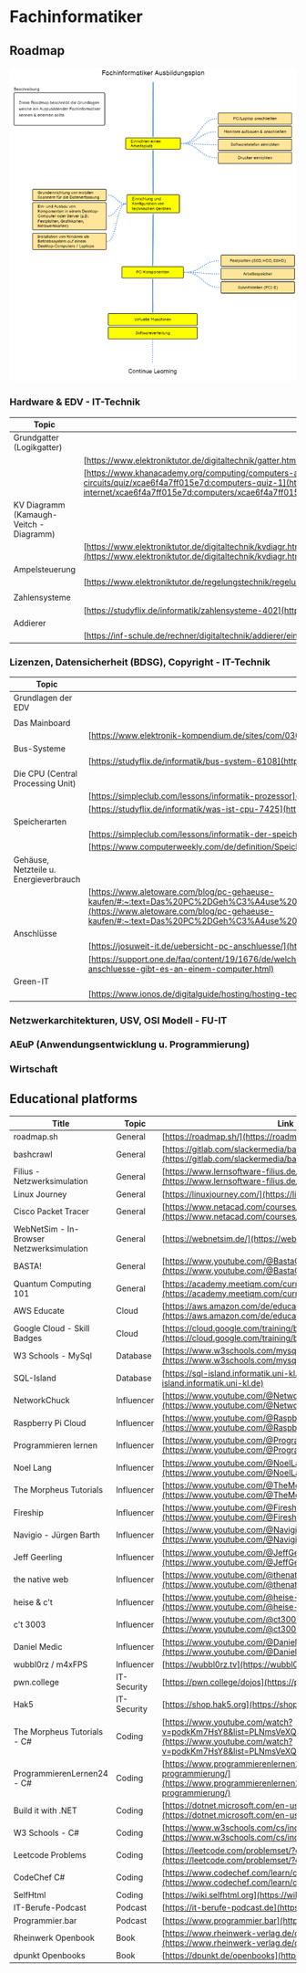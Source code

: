 # Fachinformatiker

## Roadmap

[![Fachinformatiker-Roadmap](roadmap_image.png)](https://roadmap.sh/r/fachinformatiker)

### Hardware & EDV - IT-Technik

| Topic                                   | Link                                                                                                                                                                                                                                                                                                                                                       |
| --------------------------------------- | ---------------------------------------------------------------------------------------------------------------------------------------------------------------------------------------------------------------------------------------------------------------------------------------------------------------------------------------------------------- |
| Grundgatter (Logikgatter)               |                                                                                                                                                                                                                                                                                                                                                            |
|                                         | [https://www.elektroniktutor.de/digitaltechnik/gatter.html](https://www.elektroniktutor.de/digitaltechnik/gatter.html)                                                                                                                                                                                                                                     |
|                                         | [https://www.khanacademy.org/computing/computers-and-internet/xcae6f4a7ff015e7d:computers/xcae6f4a7ff015e7d:logic-gates-and-circuits/quiz/xcae6f4a7ff015e7d:computers-quiz-1](https://www.khanacademy.org/computing/computers-and-internet/xcae6f4a7ff015e7d:computers/xcae6f4a7ff015e7d:logic-gates-and-circuits/quiz/xcae6f4a7ff015e7d:computers-quiz-1) |
| KV Diagramm (Kamaugh-Veitch - Diagramm) |                                                                                                                                                                                                                                                                                                                                                            |
|                                         | [https://www.elektroniktutor.de/digitaltechnik/kvdiagr.html#:~:text=Ein%20KV%2DDiagramm%20ist%20eine,ergeben%20sich%20bereits%20minimierte%20Funktionsgleichungen](https://www.elektroniktutor.de/digitaltechnik/kvdiagr.html#:~:text=Ein%20KV%2DDiagramm%20ist%20eine,ergeben%20sich%20bereits%20minimierte%20Funktionsgleichungen).                      |
| Ampelsteuerung                          |                                                                                                                                                                                                                                                                                                                                                            |
|                                         | [https://www.elektroniktutor.de/regelungstechnik/regelung.html](https://www.elektroniktutor.de/regelungstechnik/regelung.html)                                                                                                                                                                                                                             |
|                                         |                                                                                                                                                                                                                                                                                                                                                            |
| Zahlensysteme                           |                                                                                                                                                                                                                                                                                                                                                            |
|                                         | [https://studyflix.de/informatik/zahlensysteme-402](https://studyflix.de/informatik/zahlensysteme-402)                                                                                                                                                                                                                                                     |
| Addierer                                |                                                                                                                                                                                                                                                                                                                                                            |
|                                         | [https://inf-schule.de/rechner/digitaltechnik/addierer/einstieg](https://inf-schule.de/rechner/digitaltechnik/addierer/einstieg)                                                                                                                                                                                                                           |

### Lizenzen, Datensicherheit (BDSG), Copyright - IT-Technik

| Topic                                  | Link                                                                                                                                                                                                                                                                                                                                                                                          |
| -------------------------------------- | --------------------------------------------------------------------------------------------------------------------------------------------------------------------------------------------------------------------------------------------------------------------------------------------------------------------------------------------------------------------------------------------- |
| Grundlagen der EDV                     |                                                                                                                                                                                                                                                                                                                                                                                               |
|                                        |                                                                                                                                                                                                                                                                                                                                                                                               |
| Das Mainboard                          |                                                                                                                                                                                                                                                                                                                                                                                               |
|                                        | [https://www.elektronik-kompendium.de/sites/com/0309231.htm](https://www.elektronik-kompendium.de/sites/com/0309231.htm)                                                                                                                                                                                                                                                                      |
| Bus-Systeme                            |                                                                                                                                                                                                                                                                                                                                                                                               |
|                                        | [https://studyflix.de/informatik/bus-system-6108](https://studyflix.de/informatik/bus-system-6108)                                                                                                                                                                                                                                                                                            |
| Die CPU (Central Processing Unit)      |                                                                                                                                                                                                                                                                                                                                                                                               |
|                                        | [https://simpleclub.com/lessons/informatik-prozessor](https://simpleclub.com/lessons/informatik-prozessor)                                                                                                                                                                                                                                                                                    |
|                                        | [https://studyflix.de/informatik/was-ist-cpu-7425](https://studyflix.de/informatik/was-ist-cpu-7425)                                                                                                                                                                                                                                                                                          |
| Speicherarten                          |                                                                                                                                                                                                                                                                                                                                                                                               |
|                                        | [https://simpleclub.com/lessons/informatik-der-speicher](https://simpleclub.com/lessons/informatik-der-speicher)                                                                                                                                                                                                                                                                              |
|                                        | [https://www.computerweekly.com/de/definition/Speichermedien](https://www.computerweekly.com/de/definition/Speichermedien)                                                                                                                                                                                                                                                                    |
| Gehäuse, Netzteile u. Energieverbrauch |                                                                                                                                                                                                                                                                                                                                                                                               |
|                                        | [https://www.aletoware.com/blog/pc-gehaeuse-kaufen/#:~:text=Das%20PC%2DGeh%C3%A4use%20%C3%BCbernimmt%20vielf%C3%A4ltige,durch%20St%C3%B6%C3%9Fe%2C%20St%C3%BCrze%20und%20Ersch%C3%BCtterungen](https://www.aletoware.com/blog/pc-gehaeuse-kaufen/#:~:text=Das%20PC%2DGeh%C3%A4use%20%C3%BCbernimmt%20vielf%C3%A4ltige,durch%20St%C3%B6%C3%9Fe%2C%20St%C3%BCrze%20und%20Ersch%C3%BCtterungen). |
| Anschlüsse                             |                                                                                                                                                                                                                                                                                                                                                                                               |
|                                        | [https://josuweit-it.de/uebersicht-pc-anschluesse/](https://josuweit-it.de/uebersicht-pc-anschluesse/)                                                                                                                                                                                                                                                                                        |
|                                        | [https://support.one.de/faq/content/19/1676/de/welche-externen-anschluesse-gibt-es-an-einem-computer.html](https://support.one.de/faq/content/19/1676/de/welche-externen-anschluesse-gibt-es-an-einem-computer.html)                                                                                                                                                                          |
| Green-IT                               |                                                                                                                                                                                                                                                                                                                                                                                               |
|                                        | [https://www.ionos.de/digitalguide/hosting/hosting-technik/green-it/](https://www.ionos.de/digitalguide/hosting/hosting-technik/green-it/)                                                                                                                                                                                                                                                    |

### Netzwerkarchitekturen, USV, OSI Modell - FU-IT

### AEuP (Anwendungsentwicklung u. Programmierung)

### Wirtschaft

## Educational platforms

| Title                                     | Topic       | Link                                                                                                                                                                       |
| ----------------------------------------- | ----------- | -------------------------------------------------------------------------------------------------------------------------------------------------------------------------- |
| roadmap.sh                                | General     | [https://roadmap.sh/](https://roadmap.sh/)                                                                                                                                 |
| bashcrawl                                 | General     | [https://gitlab.com/slackermedia/bashcrawl](https://gitlab.com/slackermedia/bashcrawl)                                                                                     |
| Filius - Netzwerksimulation               | General     | [https://www.lernsoftware-filius.de/Herunterladen](https://www.lernsoftware-filius.de/Herunterladen)                                                                       |
| Linux Journey                             | General     | [https://linuxjourney.com/](https://linuxjourney.com/)                                                                                                                     |
| Cisco Packet Tracer                       | General     | [https://www.netacad.com/courses/packet-tracer](https://www.netacad.com/courses/packet-tracer)                                                                             |
| WebNetSim - In-Browser Netzwerksimulation | General     | [https://webnetsim.de/](https://webnetsim.de/)                                                                                                                             |
| BASTA!                                    | General     | [https://www.youtube.com/@BastaConference](https://www.youtube.com/@BastaConference)                                                                                       |
| Quantum Computing 101                     | General     | [https://academy.meetiqm.com/curriculum](https://academy.meetiqm.com/curriculum)                                                                                           |
| AWS Educate                               | Cloud       | [https://aws.amazon.com/de/education/awseducate/](https://aws.amazon.com/de/education/awseducate/)                                                                         |
| Google Cloud - Skill Badges               | Cloud       | [https://cloud.google.com/training/badges?hl=de](https://cloud.google.com/training/badges?hl=de)                                                                           |
| W3 Schools - MySql                        | Database    | [https://www.w3schools.com/mysql/](https://www.w3schools.com/mysql/)                                                                                                       |
| SQL-Island                                | Database    | [https://sql-island.informatik.uni-kl.de](https://sql-island.informatik.uni-kl.de)                                                                                         |
| NetworkChuck                              | Influencer  | [https://www.youtube.com/@NetworkChuck](https://www.youtube.com/@NetworkChuck)                                                                                             |
| Raspberry Pi Cloud                        | Influencer  | [https://www.youtube.com/@RaspberryPiCloud](https://www.youtube.com/@RaspberryPiCloud)                                                                                     |
| Programmieren lernen                      | Influencer  | [https://www.youtube.com/@Programmierenlernen](https://www.youtube.com/@Programmierenlernen)                                                                               |
| Noel Lang                                 | Influencer  | [https://www.youtube.com/@NoelLang](https://www.youtube.com/@NoelLang)                                                                                                     |
| The Morpheus Tutorials                    | Influencer  | [https://www.youtube.com/@TheMorpheusTutorials](https://www.youtube.com/@TheMorpheusTutorials)                                                                             |
| Fireship                                  | Influencer  | [https://www.youtube.com/@Fireship](https://www.youtube.com/@Fireship)                                                                                                     |
| Navigio - Jürgen Barth                    | Influencer  | [https://www.youtube.com/@Navigio1](https://www.youtube.com/@Navigio1)                                                                                                     |
| Jeff Geerling                             | Influencer  | [https://www.youtube.com/@JeffGeerling](https://www.youtube.com/@JeffGeerling)                                                                                             |
| the native web                            | Influencer  | [https://www.youtube.com/@thenativeweb](https://www.youtube.com/@thenativeweb)                                                                                             |
| heise & c't                               | Influencer  | [https://www.youtube.com/@heise-ct](https://www.youtube.com/@heise-ct)                                                                                                     |
| c't 3003                                  | Influencer  | [https://www.youtube.com/@ct3003](https://www.youtube.com/@ct3003)                                                                                                         |
| Daniel Medic                              | Influencer  | [https://www.youtube.com/@DanielMedic](https://www.youtube.com/@DanielMedic)                                                                                               |
| wubbl0rz / m4xFPS                         | Influencer  | [https://wubbl0rz.tv](https://wubbl0rz.tv)                                                                                                                                 |
| pwn.college                               | IT-Security | [https://pwn.college/dojos](https://pwn.college/dojos)                                                                                                                     |
| Hak5                                      | IT-Security | [https://shop.hak5.org](https://shop.hak5.org)                                                                                                                             |
| The Morpheus Tutorials - C#               | Coding      | [https://www.youtube.com/watch?v=podkKm7HsY8&list=PLNmsVeXQZj7rlNexPh8wjI2DyABX8It7U](https://www.youtube.com/watch?v=podkKm7HsY8&list=PLNmsVeXQZj7rlNexPh8wjI2DyABX8It7U) |
| ProgrammierenLernen24 - C#                | Coding      | [https://www.programmierenlernen24.de/csharp-erste-schritte-programmierung/](https://www.programmierenlernen24.de/csharp-erste-schritte-programmierung/)                   |
| Build it with .NET                        | Coding      | [https://dotnet.microsoft.com/en-us/](https://dotnet.microsoft.com/en-us/)                                                                                                 |
| W3 Schools - C#                           | Coding      | [https://www.w3schools.com/cs/index.php](https://www.w3schools.com/cs/index.php)                                                                                           |
| Leetcode Problems                         | Coding      | [https://leetcode.com/problemset/?difficulty=EASY&page=1](https://leetcode.com/problemset/?difficulty=EASY&page=1)                                                         |
| CodeChef C#                               | Coding      | [https://www.codechef.com/learn/course/c-sharp](https://www.codechef.com/learn/course/c-sharp)                                                                             |
| SelfHtml                                  | Coding      | [https://wiki.selfhtml.org](https://wiki.selfhtml.org)                                                                                                                     |
| IT-Berufe-Podcast                         | Podcast     | [https://it-berufe-podcast.de](https://it-berufe-podcast.de)                                                                                                               |
| Programmier.bar                           | Podcast     | [https://www.programmier.bar](https://www.programmier.bar)                                                                                                                 |
| Rheinwerk Openbook                        | Book        | [https://www.rheinwerk-verlag.de/openbook](https://www.rheinwerk-verlag.de/openbook)                                                                                       |
| dpunkt Openbooks                          | Book        | [https://dpunkt.de/openbooks](https://dpunkt.de/openbooks)                                                                                                                 |
